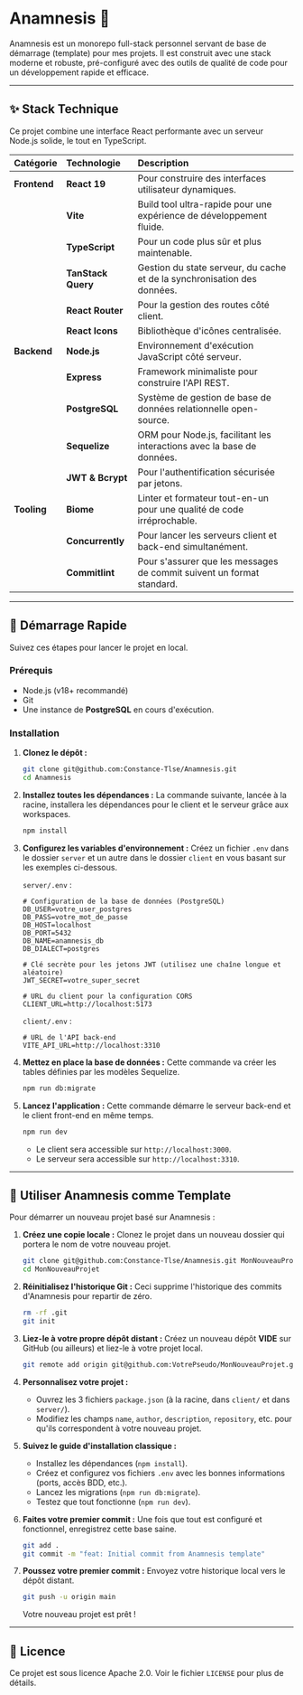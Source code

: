 # Anamnesis 🔮

Anamnesis est un monorepo full-stack personnel servant de base de démarrage (template) pour mes projets. Il est construit avec une stack moderne et robuste, pré-configuré avec des outils de qualité de code pour un développement rapide et efficace.

---

## ✨ Stack Technique

Ce projet combine une interface React performante avec un serveur Node.js solide, le tout en TypeScript.

| Catégorie      | Technologie     | Description                                                              |
| :------------- | :-------------- | :----------------------------------------------------------------------- |
| **Frontend** | **React 19** | Pour construire des interfaces utilisateur dynamiques.                   |
|                | **Vite** | Build tool ultra-rapide pour une expérience de développement fluide.     |
|                | **TypeScript** | Pour un code plus sûr et plus maintenable.                               |
|                | **TanStack Query** | Gestion du state serveur, du cache et de la synchronisation des données. |
|                | **React Router** | Pour la gestion des routes côté client.                                  |
|                | **React Icons** | Bibliothèque d'icônes centralisée.                                       |
| **Backend** | **Node.js** | Environnement d'exécution JavaScript côté serveur.                       |
|                | **Express** | Framework minimaliste pour construire l'API REST.                        |
|                | **PostgreSQL** | Système de gestion de base de données relationnelle open-source.         |
|                | **Sequelize** | ORM pour Node.js, facilitant les interactions avec la base de données.   |
|                | **JWT & Bcrypt** | Pour l'authentification sécurisée par jetons.                            |
| **Tooling** | **Biome** | Linter et formateur tout-en-un pour une qualité de code irréprochable.   |
|                | **Concurrently** | Pour lancer les serveurs client et back-end simultanément.               |
|                | **Commitlint** | Pour s'assurer que les messages de commit suivent un format standard.    |

---

## 🚀 Démarrage Rapide

Suivez ces étapes pour lancer le projet en local.

### Prérequis

-   Node.js (v18+ recommandé)
-   Git
-   Une instance de **PostgreSQL** en cours d'exécution.

### Installation

1.  **Clonez le dépôt :**

    ```bash
    git clone git@github.com:Constance-Tlse/Anamnesis.git
    cd Anamnesis
    ```

2.  **Installez toutes les dépendances :** La commande suivante, lancée à la racine, installera les dépendances pour le client et le serveur grâce aux workspaces.

    ```bash
    npm install
    ```

3.  **Configurez les variables d'environnement :** Créez un fichier `.env` dans le dossier `server` et un autre dans le dossier `client` en vous basant sur les exemples ci-dessous.

    `server/.env` :

    ```properties
    # Configuration de la base de données (PostgreSQL)
    DB_USER=votre_user_postgres
    DB_PASS=votre_mot_de_passe
    DB_HOST=localhost
    DB_PORT=5432
    DB_NAME=anamnesis_db
    DB_DIALECT=postgres

    # Clé secrète pour les jetons JWT (utilisez une chaîne longue et aléatoire)
    JWT_SECRET=votre_super_secret

    # URL du client pour la configuration CORS
    CLIENT_URL=http://localhost:5173
    ```

    `client/.env` :

    ```properties
    # URL de l'API back-end
    VITE_API_URL=http://localhost:3310
    ```

4.  **Mettez en place la base de données :** Cette commande va créer les tables définies par les modèles Sequelize.

    ```bash
    npm run db:migrate
    ```

5. **Lancez l'application :** Cette commande démarre le serveur back-end et le client front-end en même temps.

    ```bash
    npm run dev
    ```

    * Le client sera accessible sur `http://localhost:3000`.
    * Le serveur sera accessible sur `http://localhost:3310`.

---

## 🚀 Utiliser Anamnesis comme Template

Pour démarrer un nouveau projet basé sur Anamnesis :

1.  **Créez une copie locale :** Clonez le projet dans un nouveau dossier qui portera le nom de votre nouveau projet.

    ```bash
    git clone git@github.com:Constance-Tlse/Anamnesis.git MonNouveauProjet
    cd MonNouveauProjet
    ```

2.  **Réinitialisez l'historique Git :** Ceci supprime l'historique des commits d'Anamnesis pour repartir de zéro.

    ```bash
    rm -rf .git
    git init
    ```

3.  **Liez-le à votre propre dépôt distant :** Créez un nouveau dépôt **VIDE** sur GitHub (ou ailleurs) et liez-le à votre projet local.

    ```bash
    git remote add origin git@github.com:VotrePseudo/MonNouveauProjet.git
    ```

4.  **Personnalisez votre projet :**
    * Ouvrez les 3 fichiers `package.json` (à la racine, dans `client/` et dans `server/`).
    * Modifiez les champs `name`, `author`, `description`, `repository`, etc. pour qu'ils correspondent à votre nouveau projet.

5.  **Suivez le guide d'installation classique :**
    * Installez les dépendances (`npm install`).
    * Créez et configurez vos fichiers `.env` avec les bonnes informations (ports, accès BDD, etc.).
    * Lancez les migrations (`npm run db:migrate`).
    * Testez que tout fonctionne (`npm run dev`).

6.  **Faites votre premier commit :** Une fois que tout est configuré et fonctionnel, enregistrez cette base saine.

    ```bash
    git add .
    git commit -m "feat: Initial commit from Anamnesis template"
    ```

7.  **Poussez votre premier commit :** Envoyez votre historique local vers le dépôt distant.

    ```bash
    git push -u origin main
    ```

    Votre nouveau projet est prêt !

---

## 📜 Licence

Ce projet est sous licence Apache 2.0. Voir le fichier `LICENSE` pour plus de détails.